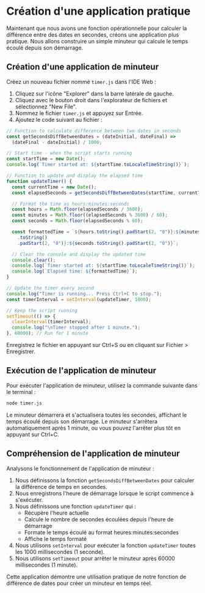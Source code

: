 # Création d'une application pratique

Maintenant que nous avons une fonction opérationnelle pour calculer la différence entre des dates en secondes, créons une application plus pratique. Nous allons construire un simple minuteur qui calcule le temps écoulé depuis son démarrage.

## Création d'une application de minuteur

Créez un nouveau fichier nommé `timer.js` dans l'IDE Web :

1. Cliquez sur l'icône "Explorer" dans la barre latérale de gauche.
2. Cliquez avec le bouton droit dans l'explorateur de fichiers et sélectionnez "New File".
3. Nommez le fichier `timer.js` et appuyez sur Entrée.
4. Ajoutez le code suivant au fichier :

```javascript
// Function to calculate difference between two dates in seconds
const getSecondsDiffBetweenDates = (dateInitial, dateFinal) =>
  (dateFinal - dateInitial) / 1000;

// Start time - when the script starts running
const startTime = new Date();
console.log(`Timer started at: ${startTime.toLocaleTimeString()}`);

// Function to update and display the elapsed time
function updateTimer() {
  const currentTime = new Date();
  const elapsedSeconds = getSecondsDiffBetweenDates(startTime, currentTime);

  // Format the time as hours:minutes:seconds
  const hours = Math.floor(elapsedSeconds / 3600);
  const minutes = Math.floor((elapsedSeconds % 3600) / 60);
  const seconds = Math.floor(elapsedSeconds % 60);

  const formattedTime = `${hours.toString().padStart(2, "0")}:${minutes
    .toString()
    .padStart(2, "0")}:${seconds.toString().padStart(2, "0")}`;

  // Clear the console and display the updated time
  console.clear();
  console.log(`Timer started at: ${startTime.toLocaleTimeString()}`);
  console.log(`Elapsed time: ${formattedTime}`);
}

// Update the timer every second
console.log("Timer is running... Press Ctrl+C to stop.");
const timerInterval = setInterval(updateTimer, 1000);

// Keep the script running
setTimeout(() => {
  clearInterval(timerInterval);
  console.log("\nTimer stopped after 1 minute.");
}, 60000); // Run for 1 minute
```

Enregistrez le fichier en appuyant sur Ctrl+S ou en cliquant sur Fichier > Enregistrer.

## Exécution de l'application de minuteur

Pour exécuter l'application de minuteur, utilisez la commande suivante dans le terminal :

```bash
node timer.js
```

Le minuteur démarrera et s'actualisera toutes les secondes, affichant le temps écoulé depuis son démarrage. Le minuteur s'arrêtera automatiquement après 1 minute, ou vous pouvez l'arrêter plus tôt en appuyant sur Ctrl+C.

## Compréhension de l'application de minuteur

Analysons le fonctionnement de l'application de minuteur :

1. Nous définissons la fonction `getSecondsDiffBetweenDates` pour calculer la différence de temps en secondes.
2. Nous enregistrons l'heure de démarrage lorsque le script commence à s'exécuter.
3. Nous définissons une fonction `updateTimer` qui :
   - Récupère l'heure actuelle
   - Calcule le nombre de secondes écoulées depuis l'heure de démarrage
   - Formate le temps écoulé au format heures:minutes:secondes
   - Affiche le temps formaté
4. Nous utilisons `setInterval` pour exécuter la fonction `updateTimer` toutes les 1000 millisecondes (1 seconde).
5. Nous utilisons `setTimeout` pour arrêter le minuteur après 60000 millisecondes (1 minute).

Cette application démontre une utilisation pratique de notre fonction de différence de dates pour créer un minuteur en temps réel.
